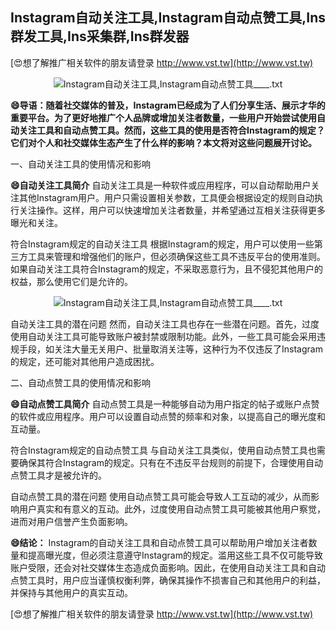 ## **Instagram自动关注工具,Instagram自动点赞工具,Ins群发工具,Ins采集群,Ins群发器**

[😍想了解推广相关软件的朋友请登录 http://www.vst.tw](http://www.vst.tw)

 <center><img src="https://vst.tw/MP4/tuiguang/png/6.png" alt="Instagram自动关注工具,Instagram自动点赞工具____.txt"></center>

**😄导语：随着社交媒体的普及，Instagram已经成为了人们分享生活、展示才华的重要平台。为了更好地推广个人品牌或增加关注者数量，一些用户开始尝试使用自动关注工具和自动点赞工具。然而，这些工具的使用是否符合Instagram的规定？它们对个人和社交媒体生态产生了什么样的影响？本文将对这些问题展开讨论。**

一、自动关注工具的使用情况和影响

**😄自动关注工具简介**
自动关注工具是一种软件或应用程序，可以自动帮助用户关注其他Instagram用户。用户只需设置相关参数，工具便会根据设定的规则自动执行关注操作。这样，用户可以快速增加关注者数量，并希望通过互相关注获得更多曝光和关注。

符合Instagram规定的自动关注工具
根据Instagram的规定，用户可以使用一些第三方工具来管理和增强他们的账户，但必须确保这些工具不违反平台的使用准则。如果自动关注工具符合Instagram的规定，不采取恶意行为，且不侵犯其他用户的权益，那么使用它们是允许的。

 <center><img src="https://vst.tw/MP4/tuiguang/png/6.png" alt="Instagram自动关注工具,Instagram自动点赞工具____.txt"></center>

自动关注工具的潜在问题
然而，自动关注工具也存在一些潜在问题。首先，过度使用自动关注工具可能导致账户被封禁或限制功能。此外，一些工具可能会采用违规手段，如关注大量无关用户、批量取消关注等，这种行为不仅违反了Instagram的规定，还可能对其他用户造成困扰。

二、自动点赞工具的使用情况和影响

**😄自动点赞工具简介**
自动点赞工具是一种能够自动为用户指定的帖子或账户点赞的软件或应用程序。用户可以设置自动点赞的频率和对象，以提高自己的曝光度和互动量。

符合Instagram规定的自动点赞工具
与自动关注工具类似，使用自动点赞工具也需要确保其符合Instagram的规定。只有在不违反平台规则的前提下，合理使用自动点赞工具才是被允许的。

自动点赞工具的潜在问题
使用自动点赞工具可能会导致人工互动的减少，从而影响用户真实和有意义的互动。此外，过度使用自动点赞工具可能被其他用户察觉，进而对用户信誉产生负面影响。

**😄结论：**
Instagram的自动关注工具和自动点赞工具可以帮助用户增加关注者数量和提高曝光度，但必须注意遵守Instagram的规定。滥用这些工具不仅可能导致账户受限，还会对社交媒体生态造成负面影响。因此，在使用自动关注工具和自动点赞工具时，用户应当谨慎权衡利弊，确保其操作不损害自己和其他用户的利益，并保持与其他用户的真实互动。

[😍想了解推广相关软件的朋友请登录 http://www.vst.tw](http://www.vst.tw)



